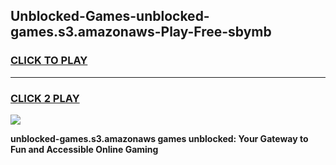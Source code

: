 
## Unblocked-Games-unblocked-games.s3.amazonaws-Play-Free-sbymb
<h3>
<a href="https://premium76.site?title=unblocked-games.s3.amazonaws&ref=12A">CLICK TO PLAY</a></h3>
<hr>

<h3>
<a href="https://premium76.site?title=unblocked-games.s3.amazonaws&ref=12A">CLICK 2 PLAY</a>
  
</h3>

<a href="https://premium76.site?title=unblocked-games.s3.amazonaws&ref=12A"><img src="https://clearcache.store/games.png"></a>


**unblocked-games.s3.amazonaws games unblocked: Your Gateway to Fun and Accessible Online Gaming**
